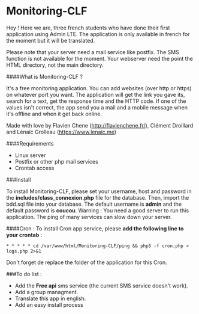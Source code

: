 # Monitoring-CLF

Hey ! Here we are, three french students who have done their first application using Admin LTE.
The application is only available in french for the moment but it will be translated.

Please note that your server need a mail service like postfix. The SMS function is not available for the moment.
Your webserver need the point the HTML directory, not the main directory.


####What is Monitoring-CLF ?

It's a free monitoring application.
You can add websites (over http or https) on whatever port you want. The application will get the link you gave its, search for a text, get the response time and the HTTP code. If one of the values isn't correct, the app send you a mail and a mobile message when it's offline and when it get back online.

Made with love by Flavien Chene (<http://flavienchene.fr/>), Clément Droillard and Lénaïc Grolleau (<https://www.lenaic.me>)

####Requirements
* Linux server
* Postfix or other php mail services
* Crontab access

###Install

To install Monitoring-CLF, please set your username, host and password in the **includes/class_connexion.php** file for the database.
Then, import the bdd.sql file into your database.
The default username is **admin** and the default password is **coucou**.
Warning : You need a good server to run this application. The ping of many services can slow down your server.

####Cron :
To install Cron app service, please **add the following line to your crontab** :

`* * * * * cd /var/www/html/Monitoring-CLF/ping && php5 -f cron.php > logs.php 2>&1`

Don't forget de replace the folder of the application for this Cron.

###To do list :
* Add the **Free api** sms service (the current SMS service doesn't work).
* Add a group managment.
* Translate this app in english.
* Add an easy install process

